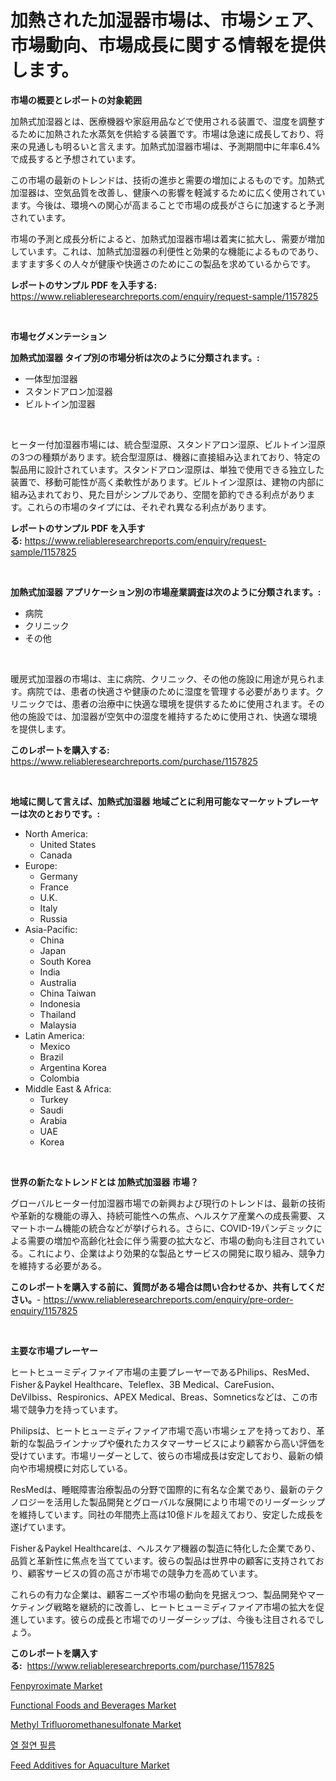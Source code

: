<p><h1>加熱された加湿器市場は、市場シェア、市場動向、市場成長に関する情報を提供します。</h1></p><p><strong>市場の概要とレポートの対象範囲</strong></p>
<p><p>加熱式加湿器とは、医療機器や家庭用品などで使用される装置で、湿度を調整するために加熱された水蒸気を供給する装置です。市場は急速に成長しており、将来の見通しも明るいと言えます。加熱式加湿器市場は、予測期間中に年率6.4%で成長すると予想されています。</p><p>この市場の最新のトレンドは、技術の進歩と需要の増加によるものです。加熱式加湿器は、空気品質を改善し、健康への影響を軽減するために広く使用されています。今後は、環境への関心が高まることで市場の成長がさらに加速すると予測されています。</p><p>市場の予測と成長分析によると、加熱式加湿器市場は着実に拡大し、需要が増加しています。これは、加熱式加湿器の利便性と効果的な機能によるものであり、ますます多くの人々が健康や快適さのためにこの製品を求めているからです。</p></p>
<p><strong>レポートのサンプル PDF を入手する:</strong> <a href="https://www.reliableresearchreports.com/enquiry/request-sample/1157825">https://www.reliableresearchreports.com/enquiry/request-sample/1157825</a></p>
<p>&nbsp;</p>
<p><strong>市場セグメンテーション</strong></p>
<p><strong>加熱式加湿器 タイプ別の市場分析は次のように分類されます。:</strong></p>
<p><ul><li>一体型加湿器</li><li>スタンドアロン加湿器</li><li>ビルトイン加湿器</li></ul></p>
<p>&nbsp;</p>
<p><p>ヒーター付加湿器市場には、統合型湿原、スタンドアロン湿原、ビルトイン湿原の3つの種類があります。統合型湿原は、機器に直接組み込まれており、特定の製品用に設計されています。スタンドアロン湿原は、単独で使用できる独立した装置で、移動可能性が高く柔軟性があります。ビルトイン湿原は、建物の内部に組み込まれており、見た目がシンプルであり、空間を節約できる利点があります。これらの市場のタイプには、それぞれ異なる利点があります。</p></p>
<p><strong>レポートのサンプル PDF を入手する:</strong>&nbsp;<a href="https://www.reliableresearchreports.com/enquiry/request-sample/1157825">https://www.reliableresearchreports.com/enquiry/request-sample/1157825</a></p>
<p>&nbsp;</p>
<p><strong> 加熱式加湿器 アプリケーション別の市場産業調査は次のように分類されます。:</strong></p>
<p><ul><li>病院</li><li>クリニック</li><li>その他</li></ul></p>
<p>&nbsp;</p>
<p><p>暖房式加湿器の市場は、主に病院、クリニック、その他の施設に用途が見られます。病院では、患者の快適さや健康のために湿度を管理する必要があります。クリニックでは、患者の治療中に快適な環境を提供するために使用されます。その他の施設では、加湿器が空気中の湿度を維持するために使用され、快適な環境を提供します。</p></p>
<p><strong>このレポートを購入する:</strong>&nbsp; <a href="https://www.reliableresearchreports.com/purchase/1157825">https://www.reliableresearchreports.com/purchase/1157825</a></p>
<p>&nbsp;</p>
<p><strong>地域に関して言えば、加熱式加湿器 地域ごとに利用可能なマーケットプレーヤーは次のとおりです。:</strong></p>
<p><ul>
    <li>
        North America:
        <ul>
            <li>United States</li>
            <li>Canada</li>
        </ul>
    </li>
    <li>
        Europe:
        <ul>
            <li>Germany</li>
            <li>France</li>
            <li>U.K.</li>
            <li>Italy</li>
            <li>Russia</li>
        </ul>
    </li>
    <li>
        Asia-Pacific:
        <ul>
            <li>China</li>
            <li>Japan</li>
            <li>South Korea</li>
            <li>India</li>
            <li>Australia</li>
            <li>China Taiwan</li>
            <li>Indonesia</li>
            <li>Thailand</li>
            <li>Malaysia</li>
        </ul>
    </li>
    <li>
        Latin America:
        <ul>
            <li>Mexico</li>
            <li>Brazil</li>
            <li>Argentina Korea</li>
            <li>Colombia</li>
        </ul>
    </li>
    <li>
        Middle East & Africa:
        <ul>
            <li>Turkey</li>
            <li>Saudi</li>
            <li>Arabia</li>
            <li>UAE</li>
            <li>Korea</li>
        </ul>
    </li>
    </ul></p>
<p>&nbsp;</p>
<p><strong>世界の新たなトレンドとは 加熱式加湿器 市場？</strong></p>
<p><p>グローバルヒーター付加湿器市場での新興および現行のトレンドは、最新の技術や革新的な機能の導入、持続可能性への焦点、ヘルスケア産業への成長需要、スマートホーム機能の統合などが挙げられる。さらに、COVID-19パンデミックによる需要の増加や高齢化社会に伴う需要の拡大など、市場の動向も注目されている。これにより、企業はより効果的な製品とサービスの開発に取り組み、競争力を維持する必要がある。</p></p>
<p><strong>このレポートを購入する前に、質問がある場合は問い合わせるか、共有してください。</strong>- <a href="https://www.reliableresearchreports.com/enquiry/pre-order-enquiry/1157825">https://www.reliableresearchreports.com/enquiry/pre-order-enquiry/1157825</a></p>
<p>&nbsp;</p>
<p><strong>主要な市場プレーヤー</strong></p>
<p><p>ヒートヒューミディファイア市場の主要プレーヤーであるPhilips、ResMed、Fisher＆Paykel Healthcare、Teleflex、3B Medical、CareFusion、DeVilbiss、Respironics、APEX Medical、Breas、Somneticsなどは、この市場で競争力を持っています。</p><p>Philipsは、ヒートヒューミディファイア市場で高い市場シェアを持っており、革新的な製品ラインナップや優れたカスタマーサービスにより顧客から高い評価を受けています。市場リーダーとして、彼らの市場成長は安定しており、最新の傾向や市場規模に対応している。</p><p>ResMedは、睡眠障害治療製品の分野で国際的に有名な企業であり、最新のテクノロジーを活用した製品開発とグローバルな展開により市場でのリーダーシップを維持しています。同社の年間売上高は10億ドルを超えており、安定した成長を遂げています。</p><p>Fisher＆Paykel Healthcareは、ヘルスケア機器の製造に特化した企業であり、品質と革新性に焦点を当てています。彼らの製品は世界中の顧客に支持されており、顧客サービスの質の高さが市場での競争力を高めています。</p><p>これらの有力な企業は、顧客ニーズや市場の動向を見据えつつ、製品開発やマーケティング戦略を継続的に改善し、ヒートヒューミディファイア市場の拡大を促進しています。彼らの成長と市場でのリーダーシップは、今後も注目されるでしょう。</p></p>
<p><strong>このレポートを購入する:</strong>&nbsp;&nbsp;<a href="https://www.reliableresearchreports.com/purchase/1157825">https://www.reliableresearchreports.com/purchase/1157825</a></p>
<p><p><a href="https://github.com/lylyparadise/Market-Research-Report-List-2/blob/main/fenpyroximate-market.md">Fenpyroximate Market</a></p><p><a href="https://view.publitas.com/reportprime-1/functional-foods-and-beverages-market-analysis-and-market-size-global-industry-overview-market-segmentation-and-forecast-2024-to-2031/">Functional Foods and Beverages Market</a></p><p><a href="https://github.com/GroverBarry/Market-Research-Report-List-4/blob/main/methyl-trifluoromethanesulfonate-market.md">Methyl Trifluoromethanesulfonate Market</a></p><p><a href="https://github.com/idcefvhkdut6/Market-Research-Report-List-1/blob/main/1928088190824.md">열 절연 필름</a></p><p><a href="https://fearless-okapi-6c8.notion.site/Feed-Additives-for-Aquaculture-Market-Size-Focuses-on-Market-Dynamics-In-Depth-Analysis-and-Future--092c4a3d5c5b4ceb85c188529cfb478d">Feed Additives for Aquaculture Market</a></p></p>